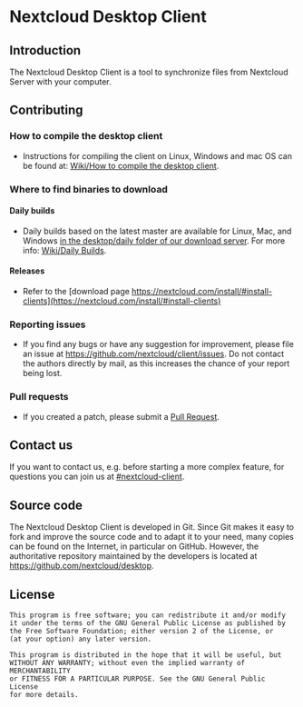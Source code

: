 # Nextcloud Desktop Client

## Introduction

The Nextcloud Desktop Client is a tool to synchronize files from Nextcloud Server
with your computer.

## Contributing

### How to compile the desktop client

- Instructions for compiling the client on Linux, Windows and mac OS can be found at:
[Wiki/How to compile the desktop client](https://github.com/nextcloud/desktop/wiki/How-to-compile-the-desktop-client).

### Where to find binaries to download

#### Daily builds

- Daily builds based on the latest master are available for Linux, Mac, and Windows
[in the desktop/daily folder of our download server](https://download.nextcloud.com/desktop/daily).
For more info: [Wiki/Daily Builds](https://github.com/nextcloud/desktop/wiki/Daily-Builds).

#### Releases

- Refer to the [download page https://nextcloud.com/install/#install-clients](https://nextcloud.com/install/#install-clients)

### Reporting issues

- If you find any bugs or have any suggestion for improvement, please
file an issue at https://github.com/nextcloud/client/issues. Do not
contact the authors directly by mail, as this increases the chance
of your report being lost.

### Pull requests

- If you created a patch, please submit a [Pull
Request](https://github.com/nextcloud/client/pulls).

## Contact us

If you want to contact us, e.g. before starting a more complex feature, for questions
you can join us at
[#nextcloud-client](irc://irc.freenode.net/#nextcloud-client).

## Source code

The Nextcloud Desktop Client is developed in Git. Since Git makes it easy to
fork and improve the source code and to adapt it to your need, many copies
can be found on the Internet, in particular on GitHub. However, the
authoritative repository maintained by the developers is located at
https://github.com/nextcloud/desktop.

## License

    This program is free software; you can redistribute it and/or modify
    it under the terms of the GNU General Public License as published by
    the Free Software Foundation; either version 2 of the License, or
    (at your option) any later version.

    This program is distributed in the hope that it will be useful, but
    WITHOUT ANY WARRANTY; without even the implied warranty of MERCHANTABILITY
    or FITNESS FOR A PARTICULAR PURPOSE. See the GNU General Public License
    for more details.



